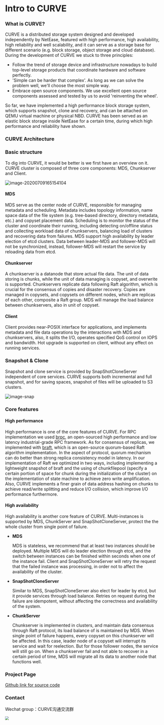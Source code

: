 # Intro to CURVE

### What is CURVE?
CURVE is a distributed storage system designed and developed independently by NetEase, featured with high performance, high availability, high reliability and well scalability, and it can serve as a storage base for different scenario (e.g. block storage, object storage and cloud database). During the development of CURVE we stuck to three principles:
- Follow the trend of storage device and infrastructure nowadays to build top-level storage products that coordinate hardware and software perfectly.
- 'Simple can be harder that complex'. As long as we can solve the problem well, we'll choose the most simple way.
- Embrace open source components. We use excellent open source components assessed and tested by us to avoid 'reinventing the wheel'.

So far, we have implemented a high performance block storage system, which supports snapshot, clone and recovery, and can be attached on QEMU virtual machine or physical NBD. CURVE has been served as an elastic block storage inside NetEase for a certain time, during which high performance and reliability have shown.

### CURVE Architecture

### Basic structure

To dig into CURVE, it would be better is we first have an overview on it. CURVE cluster is composed of three core components: MDS, Chunkserver and Client.

![image-20200709165154104](https://opencurve.github.io/image/architecture.png)

#### MDS

MDS serve as the center node of CURVE, responsible for managing metadata and scheduling. Metadata includes topology information, name space data of the file system (e.g. tree-based directory, directory metadata, etc.) and copyset placement data. Scheduling is to monitor the status of the cluster and coordinate their running, including detecting on/offline status and collecting workload data of chunkservers, balancing load of clusters and recovering data from failures. MDS support high availability by leader election of etcd clusters. Data between leader-MDS and follower-MDS will not be synchronized, instead, follower-MDS will restart the service by reloading data from etcd.

#### Chunkserver

A chunkserver is a datanode that store actual file data. The unit of data storing is chunks, while the unit of data managing is copyset, and overwrite is supported. Chunkservers replicate data following Raft algorithm, which is crucial for the consensus of copies and disaster recovery. Copies are managed in copysets, and copysets on different nodes,  which are replicas of each other, composite a Raft group. MDS will manage the load balance between chunkservers, also in unit of copyset.

#### Client

Client provides near-POSIX interface for applications, and implements metadata and file data operations by the interactions with MDS and chunkservers, also, it splits the I/O, operates specified QoS control on IOPS and bandwidth. Hot upgrade is supported on client, without any effect on running services.

### Snapshot & Clone

Snapshot and clone service is provided by SnapShotCloneServer independent of core services. CURVE supports both incremental and full snapshot, and for saving spaces, snapshot of files will be uploaded to S3 clusters.

![image-snap](https://opencurve.github.io/image/architecture_snap.png)

### Core features

#### High performance

High performance is one of the core features of CURVE. For RPC implementation we used [brpc](https://github.com/apache/incubator-brpc), an open-sourced high performance and low latency industrial-grade RPC framework. As for consensus of replicas, we implemented with [braft](https://github.com/baidu/braft), which is an open-source quorum-based Raft algorithm implementation. In the aspect of protocol, quorum mechanism can do better than strong replica consistency model in latency. In our implementation of Raft we optimized in two ways, including implementing a lightweight snapshot of braft and the using of chunkfilepool (specify a certain portion of space for chunk during the initialization of the cluster) on the implementation of state machine to achieve zero write amplification. Also, CURVE implements a finer grain of data address hashing on chunks to achieve read/write splitting and reduce I/O collision, which improve I/O performance furthermore.

#### High availability

High availability is another core feature of CURVE. Multi-instances is supported by MDS, ChunkServer and SnapShotCloneServer, protect the the whole cluster from single point of failure.

- **MDS**

  MDS is stateless, we recommend that at least two instances should be deployed. Multiple MDS will do leader election through etcd, and the switch between instances can be finished within seconds when one of the instance fail. Client and SnapShotCloneServer will retry the request that the failed instance was processing, in order not to affect the availability of the cluster.

- **SnapShotCloneServer**

  Similar to MDS, SnapShotCloneServer also elect for leader by etcd, but it provide services through load balance. Retries on request during the failure are idempotent, without affecting the correctness and availability of the system.

- **ChunkServer**

  Chunkserver is implemented in clusters, and maintain data consensus through Raft protocol, its load balance of is maintained by MDS. When single point of failure happens, every copyset on this chunkserver will be affected. In this case, leader node of a copyset will interrupt its service and wait for reelection. But for those follower nodes, the service will still go on. When a chunkserver fail and not able to recover in a certain period of time, MDS will migrate all its data to another node that functions well.
  

### Project Page

[Github link for source code](https://github.com/opencurve/curve)

### Contact

Wechat group：CURVE沟通交流群

<img src="image/curve-wechat.jpeg" style="zoom: 75%;" />